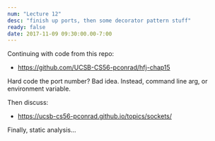```yaml
---
num: "Lecture 12"
desc: "finish up ports, then some decorator pattern stuff"
ready: false
date: 2017-11-09 09:30:00.00-7:00
---
```



Continuing with code from this repo:

* <https://github.com/UCSB-CS56-pconrad/hfj-chap15>

Hard code the port number? Bad idea.  Instead, command line arg, or environment variable.

Then discuss:

* <https://ucsb-cs56-pconrad.github.io/topics/sockets/>

Finally, static analysis...




